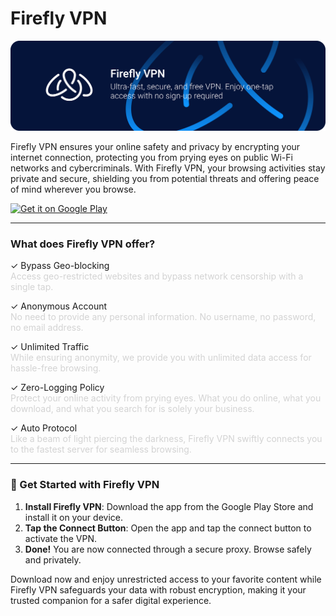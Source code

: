 # Firefly VPN

![Header](https://raw.githubusercontent.com/Fireflyvpn/Android/6fe8bb195bf57f7e89fdd2e44b2bd853cf0790c3/header.svg)

<p align="left" style="display: flex; align-items: flex-start;">
    Firefly VPN ensures your online safety and privacy by encrypting your internet connection, protecting you from prying eyes on public Wi-Fi networks and cybercriminals. With Firefly VPN, your browsing activities stay private and secure, shielding you from potential threats and offering peace of mind wherever you browse.
  </span>
</p>

[![Get it on Google Play](https://upload.wikimedia.org/wikipedia/commons/7/78/Google_Play_Store_badge_EN.svg)](https://play.google.com/store/apps/details?id=com.fireflyvpn)

<hr>

<h3> What does Firefly VPN offer?</h3>

✓ Bypass Geo-blocking <br>
<span style="color: lightgray;">Access geo-restricted websites and bypass network censorship with a single tap.</span>

✓ Anonymous Account <br>
<span style="color: lightgray;">No need to provide any personal information. No username, no password, no email address.</span>

✓ Unlimited Traffic <br>
<span style="color: lightgray;">While ensuring anonymity, we provide you with unlimited data access for hassle-free browsing.</span>

✓ Zero-Logging Policy <br>
<span style="color: lightgray;">Protect your online activity from prying eyes. What you do online, what you download, and what you search for is solely your business.</span>

✓ Auto Protocol <br>
<span style="color: lightgray;">Like a beam of light piercing the darkness, Firefly VPN swiftly connects you to the fastest server for seamless browsing.</span>

---
<h3>🚀 Get Started with Firefly VPN</h3>

1. **Install Firefly VPN**: Download the app from the Google Play Store and install it on your device.  
2. **Tap the Connect Button**: Open the app and tap the connect button to activate the VPN.  
3. **Done!** You are now connected through a secure proxy. Browse safely and privately.

Download now and enjoy unrestricted access to your favorite content while Firefly VPN safeguards your data with robust encryption, making it your trusted companion for a safer digital experience.
